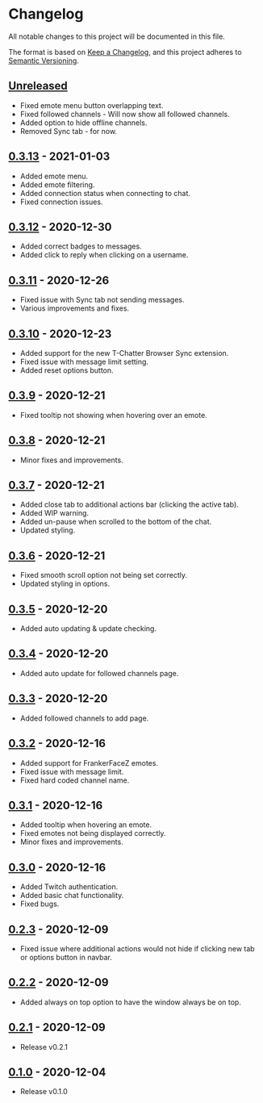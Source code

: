 # Changelog

All notable changes to this project will be documented in this file.

The format is based on [Keep a Changelog](https://keepachangelog.com/en/1.0.0/),
and this project adheres to [Semantic Versioning](https://semver.org/spec/v2.0.0.html).

## [Unreleased]

- Fixed emote menu button overlapping text.
- Fixed followed channels - Will now show all followed channels.
- Added option to hide offline channels.
- Removed Sync tab - for now.

## [0.3.13] - 2021-01-03

- Added emote menu.
- Added emote filtering.
- Added connection status when connecting to chat.
- Fixed connection issues.

## [0.3.12] - 2020-12-30

- Added correct badges to messages.
- Added click to reply when clicking on a username.

## [0.3.11] - 2020-12-26

- Fixed issue with Sync tab not sending messages.
- Various improvements and fixes.

## [0.3.10] - 2020-12-23

- Added support for the new T-Chatter Browser Sync extension.
- Fixed issue with message limit setting.
- Added reset options button.

## [0.3.9] - 2020-12-21

- Fixed tooltip not showing when hovering over an emote.

## [0.3.8] - 2020-12-21

- Minor fixes and improvements.

## [0.3.7] - 2020-12-21

- Added close tab to additional actions bar (clicking the active tab).
- Added WIP warning.
- Added un-pause when scrolled to the bottom of the chat.
- Updated styling.

## [0.3.6] - 2020-12-21

- Fixed smooth scroll option not being set correctly.
- Updated styling in options.

## [0.3.5] - 2020-12-20

- Added auto updating & update checking.

## [0.3.4] - 2020-12-20

- Added auto update for followed channels page.

## [0.3.3] - 2020-12-20

- Added followed channels to add page.

## [0.3.2] - 2020-12-16

- Added support for FrankerFaceZ emotes.
- Fixed issue with message limit.
- Fixed hard coded channel name.

## [0.3.1] - 2020-12-16

- Added tooltip when hovering an emote.
- Fixed emotes not being displayed correctly.
- Minor fixes and improvements.

## [0.3.0] - 2020-12-16

- Added Twitch authentication.
- Added basic chat functionality.
- Fixed bugs.

## [0.2.3] - 2020-12-09

- Fixed issue where additional actions would not hide if clicking new tab or options button in navbar.

## [0.2.2] - 2020-12-09

- Added always on top option to have the window always be on top.

## [0.2.1] - 2020-12-09

- Release v0.2.1

## [0.1.0] - 2020-12-04

- Release v0.1.0

[unreleased]: https://github.com/T-Chatter/T-Chatter/compare/v0.3.13...dev
[0.3.13]: https://github.com/T-Chatter/T-Chatter/compare/v0.3.12...v0.3.13
[0.3.12]: https://github.com/T-Chatter/T-Chatter/compare/v0.3.11...v0.3.12
[0.3.11]: https://github.com/T-Chatter/T-Chatter/compare/v0.3.10...v0.3.11
[0.3.10]: https://github.com/T-Chatter/T-Chatter/compare/v0.3.9...v0.3.10
[0.3.9]: https://github.com/T-Chatter/T-Chatter/compare/v0.3.8...v0.3.9
[0.3.8]: https://github.com/T-Chatter/T-Chatter/compare/v0.3.7...v0.3.8
[0.3.7]: https://github.com/T-Chatter/T-Chatter/compare/v0.3.6...v0.3.7
[0.3.6]: https://github.com/T-Chatter/T-Chatter/compare/0.3.5...v0.3.6
[0.3.5]: https://github.com/T-Chatter/T-Chatter/compare/0.3.4...0.3.5
[0.3.4]: https://github.com/T-Chatter/T-Chatter/compare/0.3.2...0.3.4
[0.3.3]: https://github.com/T-Chatter/T-Chatter/compare/0.3.2...0.3.4
[0.3.2]: https://github.com/T-Chatter/T-Chatter/compare/0.3.1...0.3.2
[0.3.1]: https://github.com/T-Chatter/T-Chatter/compare/0.3.0...0.3.1
[0.3.0]: https://github.com/T-Chatter/T-Chatter/compare/0.2.3...0.3.0
[0.2.3]: https://github.com/T-Chatter/T-Chatter/compare/0.2.2...0.2.3
[0.2.2]: https://github.com/T-Chatter/T-Chatter/compare/0.2.1...0.2.2
[0.2.1]: https://github.com/T-Chatter/T-Chatter/compare/0.1.0...0.2.1
[0.1.0]: https://github.com/T-Chatter/T-Chatter/releases/tag/0.1.0
